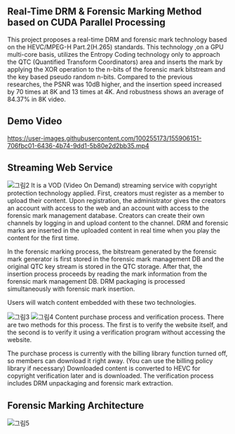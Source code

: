 ## Real-Time DRM & Forensic Marking Method based on CUDA Parallel Processing
This project proposes a real-time DRM and forensic mark technology based on the HEVC/MPEG-H Part.2(H.265) standards. This technology ,on a GPU multi-core basis, utilizes the Entropy Coding technology only to approach the QTC (Quantified Transform Coordinators) area and inserts the mark by applying the XOR operation to the n-bits of the forensic mark bitstream and the key based pseudo random n-bits. Compared to the previous researches, the PSNR was 10dB higher, and the insertion speed increased by 70 times at 8K and 13 times at 4K. And robustness shows an average of 84.37% in 8K video.
## Demo Video
https://user-images.githubusercontent.com/100255173/155906151-706fbc01-6436-4b74-9dd1-5b80e2d2bb35.mp4
## Streaming Web Service
![그림2](https://user-images.githubusercontent.com/100255173/155906305-d1c402cf-8843-4117-a18c-b2eeb699af9f.png)
It is a VOD (Video On Demand) streaming service with copyright protection technology applied.
First, creators must register as a member to upload their content.
Upon registration, the administrator gives the creators an account with access to the web and an account with access to the forensic mark management database.
Creators can create their own channels by logging in and upload content to the channel.
DRM and forensic marks are inserted in the uploaded content in real time when you play the content for the first time.

In the forensic marking process, the bitstream generated by the forensic mark generator is first stored in the forensic mark management DB and the original QTC key stream is stored in the QTC storage.
After that, the insertion process proceeds by reading the mark information from the forensic mark management DB.
DRM packaging is processed simultaneously with forensic mark insertion.

Users will watch content embedded with these two technologies.

![그림3](https://user-images.githubusercontent.com/100255173/155907436-811c2d1a-32ca-4d28-8e4c-c33db4c5d1d5.png)
![그림4](https://user-images.githubusercontent.com/100255173/155907440-5df4994f-a43c-4abd-8e2c-cdf878bc98ad.png)
Content purchase process and verification process.
There are two methods for this process.
The first is to verify the website itself, and the second is to verify it using a verification program without accessing the website.

The purchase process is currently with the billing library function turned off, so members can download it right away. (You can use the billing policy library if necessary) Downloaded content is converted to HEVC for copyright verification later and is downloaded. The verification process includes DRM unpackaging and forensic mark extraction.

## Forensic Marking Architecture
![그림5](https://user-images.githubusercontent.com/100255173/155910022-3327b2f4-8879-4feb-92ed-68f2a21fd790.jpg)

